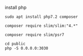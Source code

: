 install php

```
sudo apt install php7.2 composer
```

```
composer require slim/slim:"4.*"
```

```
composer require slim/psr7
```

```
cd public
php -S 0.0.0.0:3030
```